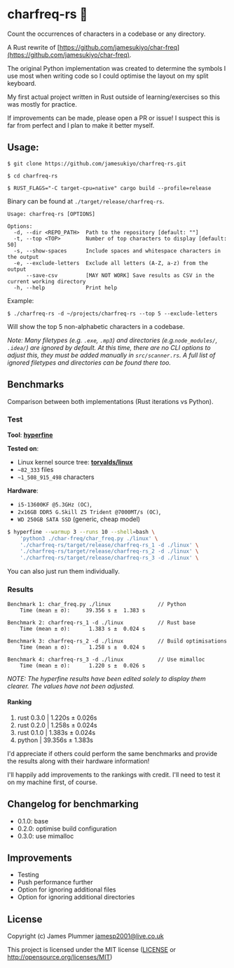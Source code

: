 # charfreq-rs 🦀

Count the occurrences of characters in a codebase or any directory.

A Rust rewrite of [https://github.com/jamesukiyo/char-freq](https://github.com/jamesukiyo/char-freq).

The original Python implementation was created to determine the symbols I use
most when writing code so I could optimise the layout on my split keyboard.

My first actual project written in Rust outside of learning/exercises so this
was mostly for practice.

If improvements can be made, please open a PR or issue! I suspect this is far
from perfect and I plan to make it better myself.

## Usage:

```
$ git clone https://github.com/jamesukiyo/charfreq-rs.git

$ cd charfreq-rs

$ RUST_FLAGS="-C target-cpu=native" cargo build --profile=release
```
Binary can be found at `./target/release/charfreq-rs`.
```
Usage: charfreq-rs [OPTIONS]

Options:
  -d, --dir <REPO_PATH>  Path to the repository [default: ""]
  -t, --top <TOP>        Number of top characters to display [default: 50]
  -s, --show-spaces      Include spaces and whitespace characters in the output
  -e, --exclude-letters  Exclude all letters (A-Z, a-z) from the output
      --save-csv         [MAY NOT WORK] Save results as CSV in the current working directory
  -h, --help             Print help
```
Example:
```
$ ./charfreq-rs -d ~/projects/charfreq-rs --top 5 --exclude-letters
```
Will show the top 5 non-alphabetic characters in a codebase.

*Note: Many filetypes (e.g. `.exe`, `.mp3`) and directories
(e.g.`node_modules/`, `.idea/`) are ignored by default. At this time, there are
no CLI options to adjust this, they must be added manually in `src/scanner.rs`.
A full list of ignored filetypes and directories can be found there too.*

## Benchmarks

Comparison between both implementations (Rust iterations vs Python).

### Test

**Tool**: **[hyperfine](https://github.com/sharkdp/hyperfine)**

**Tested on**:
- Linux kernel source tree: **[torvalds/linux](https://github.com/torvalds/linux)**
- `~82_333` files
- `~1_508_915_498` characters

**Hardware**:
- `i5-13600KF @5.3GHz (OC)`,
- `2x16GB DDR5 G.Skill Z5 Trident @7000MT/s (OC)`,
- `WD 250GB SATA SSD` (generic, cheap model)

```sh
$ hyperfine --warmup 3 --runs 10 --shell=bash \
	'python3 ./char-freq/char_freq.py ./linux' \
	'./charfreq-rs/target/release/charfreq-rs_1 -d ./linux' \
	'./charfreq-rs/target/release/charfreq-rs_2 -d ./linux' \
	'./charfreq-rs/target/release/charfreq-rs_3 -d ./linux' \
```
You can also just run them individually.

### Results
```
Benchmark 1: char_freq.py ./linux				// Python
	Time (mean ± σ):     39.356 s ±  1.383 s

Benchmark 2: charfreq-rs_1 -d ./linux			// Rust base
	Time (mean ± σ):      1.383 s ±  0.024 s

Benchmark 3: charfreq-rs_2 -d ./linux			// Build optimisations
	Time (mean ± σ):      1.258 s ±  0.024 s

Benchmark 4: charfreq-rs_3 -d ./linux			// Use mimalloc
	Time (mean ± σ):      1.220 s ±  0.026 s
```

*NOTE: The hyperfine results have been edited solely to display them clearer.
The values have not been adjusted.*

#### Ranking
1. rust 0.3.0 |  1.220s ± 0.026s
2. rust 0.2.0 |  1.258s ± 0.024s
3. rust 0.1.0 |  1.383s ± 0.024s
4. python     | 39.356s ± 1.383s

I'd appreciate if others could perform the same benchmarks and provide the
results along with their hardware information!

I'll happily add improvements to the rankings with credit. I'll need to test it
on my machine first, of course.

## Changelog for benchmarking

- 0.1.0: base
- 0.2.0: optimise build configuration
- 0.3.0: use mimalloc

## Improvements

- Testing
- Push performance further
- Option for ignoring additional files
- Option for ignoring additional directories

## License

Copyright (c) James Plummer <jamesp2001@live.co.uk>

This project is licensed under the MIT license ([LICENSE] or <http://opensource.org/licenses/MIT>)

[LICENSE]: ./LICENSE

